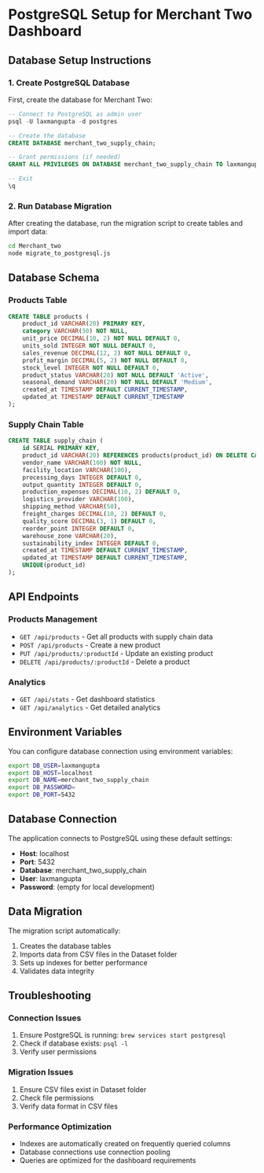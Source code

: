 # PostgreSQL Setup for Merchant Two Dashboard

## Database Setup Instructions

### 1. Create PostgreSQL Database

First, create the database for Merchant Two:

```sql
-- Connect to PostgreSQL as admin user
psql -U laxmangupta -d postgres

-- Create the database
CREATE DATABASE merchant_two_supply_chain;

-- Grant permissions (if needed)
GRANT ALL PRIVILEGES ON DATABASE merchant_two_supply_chain TO laxmangupta;

-- Exit
\q
```

### 2. Run Database Migration

After creating the database, run the migration script to create tables and import data:

```bash
cd Merchant_two
node migrate_to_postgresql.js
```

## Database Schema

### Products Table
```sql
CREATE TABLE products (
    product_id VARCHAR(20) PRIMARY KEY,
    category VARCHAR(50) NOT NULL,
    unit_price DECIMAL(10, 2) NOT NULL DEFAULT 0,
    units_sold INTEGER NOT NULL DEFAULT 0,
    sales_revenue DECIMAL(12, 2) NOT NULL DEFAULT 0,
    profit_margin DECIMAL(5, 2) NOT NULL DEFAULT 0,
    stock_level INTEGER NOT NULL DEFAULT 0,
    product_status VARCHAR(20) NOT NULL DEFAULT 'Active',
    seasonal_demand VARCHAR(20) NOT NULL DEFAULT 'Medium',
    created_at TIMESTAMP DEFAULT CURRENT_TIMESTAMP,
    updated_at TIMESTAMP DEFAULT CURRENT_TIMESTAMP
);
```

### Supply Chain Table
```sql
CREATE TABLE supply_chain (
    id SERIAL PRIMARY KEY,
    product_id VARCHAR(20) REFERENCES products(product_id) ON DELETE CASCADE,
    vendor_name VARCHAR(100) NOT NULL,
    facility_location VARCHAR(100),
    processing_days INTEGER DEFAULT 0,
    output_quantity INTEGER DEFAULT 0,
    production_expenses DECIMAL(10, 2) DEFAULT 0,
    logistics_provider VARCHAR(100),
    shipping_method VARCHAR(50),
    freight_charges DECIMAL(10, 2) DEFAULT 0,
    quality_score DECIMAL(3, 1) DEFAULT 0,
    reorder_point INTEGER DEFAULT 0,
    warehouse_zone VARCHAR(20),
    sustainability_index INTEGER DEFAULT 0,
    created_at TIMESTAMP DEFAULT CURRENT_TIMESTAMP,
    updated_at TIMESTAMP DEFAULT CURRENT_TIMESTAMP,
    UNIQUE(product_id)
);
```

## API Endpoints

### Products Management
- `GET /api/products` - Get all products with supply chain data
- `POST /api/products` - Create a new product
- `PUT /api/products/:productId` - Update an existing product
- `DELETE /api/products/:productId` - Delete a product

### Analytics
- `GET /api/stats` - Get dashboard statistics
- `GET /api/analytics` - Get detailed analytics

## Environment Variables

You can configure database connection using environment variables:

```bash
export DB_USER=laxmangupta
export DB_HOST=localhost
export DB_NAME=merchant_two_supply_chain
export DB_PASSWORD=
export DB_PORT=5432
```

## Database Connection

The application connects to PostgreSQL using these default settings:
- **Host**: localhost
- **Port**: 5432
- **Database**: merchant_two_supply_chain
- **User**: laxmangupta
- **Password**: (empty for local development)

## Data Migration

The migration script automatically:
1. Creates the database tables
2. Imports data from CSV files in the Dataset folder
3. Sets up indexes for better performance
4. Validates data integrity

## Troubleshooting

### Connection Issues
1. Ensure PostgreSQL is running: `brew services start postgresql`
2. Check if database exists: `psql -l`
3. Verify user permissions

### Migration Issues
1. Ensure CSV files exist in Dataset folder
2. Check file permissions
3. Verify data format in CSV files

### Performance Optimization
- Indexes are automatically created on frequently queried columns
- Database connections use connection pooling
- Queries are optimized for the dashboard requirements